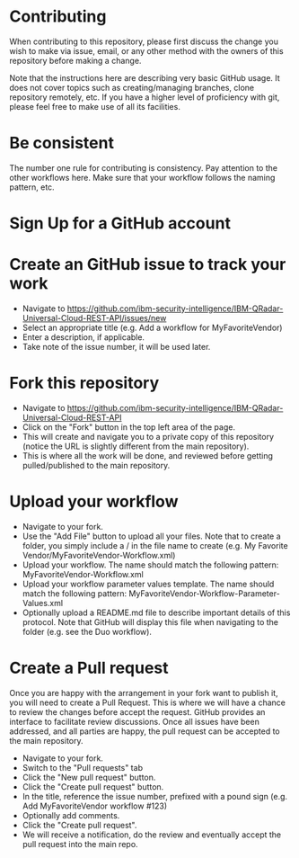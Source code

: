 # Contributing
When contributing to this repository, please first discuss the change you wish to make via issue, email, or any other method with the owners of this repository before making a change.

Note that the instructions here are describing very basic GitHub usage. It does not cover topics such as creating/managing branches, clone repository remotely, etc. If you have a higher level of proficiency with git, please feel free to make use of all its facilities.

# Be consistent
The number one rule for contributing is consistency. Pay attention to the other workflows here. Make sure that your workflow follows the naming pattern, etc.

# Sign Up for a GitHub account

# Create an GitHub issue to track your work
- Navigate to https://github.com/ibm-security-intelligence/IBM-QRadar-Universal-Cloud-REST-API/issues/new
- Select an appropriate title (e.g. Add a workflow for MyFavoriteVendor)
- Enter a description, if applicable.
- Take note of the issue number, it will be used later.

# Fork this repository
- Navigate to https://github.com/ibm-security-intelligence/IBM-QRadar-Universal-Cloud-REST-API
- Click on the "Fork" button in the top left area of the page.
- This will create and navigate you to a private copy of this repository (notice the URL is slightly different from the main repository).
- This is where all the work will be done, and reviewed before getting pulled/published to the main repository.

# Upload your workflow
- Navigate to your fork.
- Use the "Add File" button to upload all your files. Note that to create a folder, you simply include a / in the file name to create (e.g. My Favorite Vendor/MyFavoriteVendor-Workflow.xml)
- Upload your workflow. The name should match the following pattern: MyFavoriteVendor-Workflow.xml
- Upload your workflow parameter values template.  The name should match the following pattern: MyFavoriteVendor-Workflow-Parameter-Values.xml
- Optionally upload a README.md file to describe important details of this protocol.  Note that GitHub will display this file when navigating to the folder (e.g. see the Duo workflow).

# Create a Pull request
Once you are happy with the arrangement in your fork want to publish it, you will need to create a Pull Request. This is where we will have a chance to review the changes before accept the request. GitHub provides an interface to facilitate review discussions.  Once all issues have been addressed, and all parties are happy, the pull request can be accepted to the main repository.
- Navigate to your fork.
- Switch to the "Pull requests" tab
- Click the "New pull request" button.
- Click the "Create pull request" button.
- In the title, reference the issue number, prefixed with a pound sign (e.g. Add MyFavoriteVendor workflow #123)
- Optionally add comments.
- Click the "Create pull request".
- We will receive a notification, do the review and eventually accept the pull request into the main repo.

